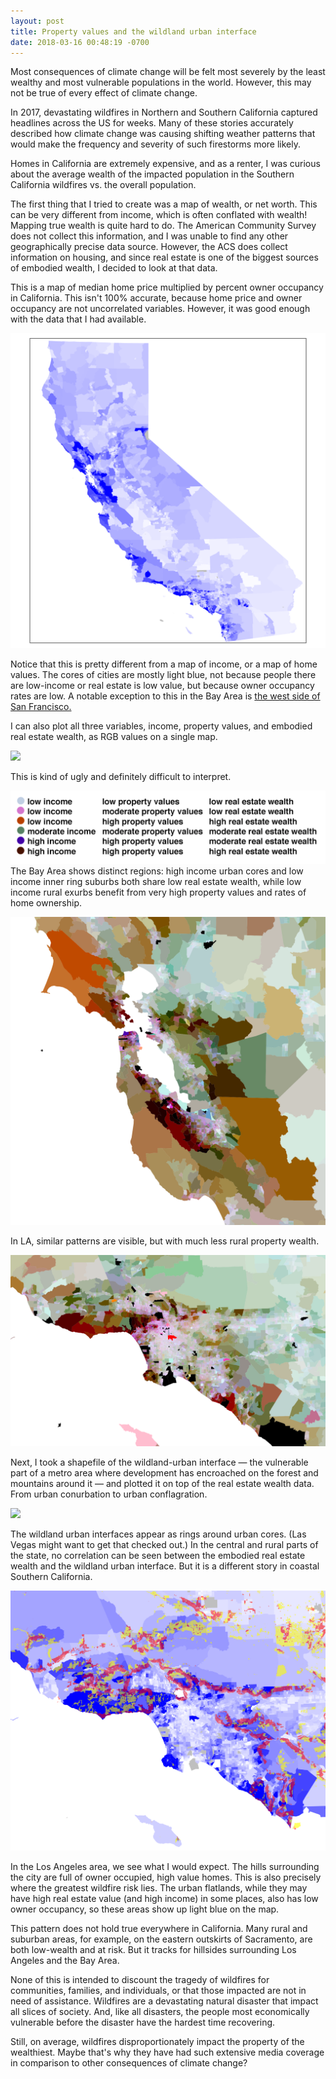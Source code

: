 ```yaml
---
layout: post
title: Property values and the wildland urban interface
date: 2018-03-16 00:48:19 -0700
---
```

Most consequences of climate change will be felt most severely by the least wealthy and most vulnerable populations in the world. However, this may not be true of every effect of climate change.

In 2017, devastating wildfires in Northern and Southern California captured headlines across the US for weeks. Many of these stories accurately described how climate change was causing shifting weather patterns that would make the frequency and severity of such firestorms more likely.

Homes in California are extremely expensive, and as a renter, I was curious about the average wealth of the impacted population in the Southern California wildfires vs. the overall population.

The first thing that I tried to create was a map of wealth, or net worth. This can be very different from income, which is often conflated with wealth! Mapping true wealth is quite hard to do. The American Community Survey does not collect this information, and I was unable to find any other geographically precise data source. However, the ACS does collect information on housing, and since real estate is one of the biggest sources of embodied wealth, I decided to look at that data.

This is a map of median home price multiplied by percent owner occupancy in California. This isn't 100% accurate, because home price and owner occupancy are not uncorrelated variables. However, it was good enough with the data that I had available.

![](/uploads/2018/03/16/wealth.png)

Notice that this is pretty different from a map of income, or a map of home values. The cores of cities are mostly light blue, not because people there are low-income or real estate is low value, but because owner occupancy rates are low. A notable exception to this in the Bay Area is [the west side of San Francisco.](http://www.sfexaminer.com/bid-west-side-support-jane-kim-announces-opposition-housing-density-bill/)

I can also plot all three variables, income, property values, and embodied real estate wealth, as RGB values on a single map.

![](/uploads/2018/03/16/wealth_comparison3.png)

This is kind of ugly and definitely difficult to interpret.

![](/uploads/2018/03/17/key.png)The Bay Area shows distinct regions: high income urban cores and low income inner ring suburbs both share low real estate wealth, while low income rural exurbs benefit from very high property values and rates of home ownership.

![](/uploads/2018/03/16/sfbay.png)

In LA, similar patterns are visible, but with much less rural property wealth.

![](/uploads/2018/03/16/la.png)

Next, I took a shapefile of the wildland-urban interface — the vulnerable part of a metro area where development has encroached on the forest and mountains around it — and plotted it on top of the real estate wealth data. From urban conurbation to urban conflagration.

![](/uploads/2018/03/15/wui.png)

The wildland urban interfaces appear as rings around urban cores. (Las Vegas might want to get that checked out.) In the central and rural parts of the state, no correlation can be seen between the embodied real estate wealth and the wildland urban interface. But it is a different story in coastal Southern California.

![](/uploads/2018/03/15/wui_la.png)

In the Los Angeles area, we see what I would expect. The hills surrounding the city are full of owner occupied, high value homes. This is also precisely where the greatest wildfire risk lies. The urban flatlands, while they may have high real estate value (and high income) in some places, also has low owner occupancy, so these areas show up light blue on the map.

This pattern does not hold true everywhere in California. Many rural and suburban areas, for example, on the eastern outskirts of Sacramento, are both low-wealth and at risk. But it tracks for hillsides surrounding Los Angeles and the Bay Area.

None of this is intended to discount the tragedy of wildfires for communities, families, and individuals, or that those impacted are not in need of assistance. Wildfires are a devastating natural disaster that impact all slices of society. And, like all disasters, the people most economically vulnerable before the disaster have the hardest time recovering.

Still, on average, wildfires disproportionately impact the property of the wealthiest. Maybe that's why they have had such extensive media coverage in comparison to other consequences of climate change?